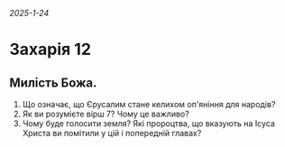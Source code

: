 
_2025-1-24_

# Захарія 12

## Милість Божа.
1. Що означає, що Єрусалим стане келихом оп'яніння для народів?
2. Як ви розумієте вірш 7? Чому це важливо?
3. Чому буде голосити земля? Які пророцтва, що вказують на Ісуса Христа ви помітили у цій і попередній главах?

